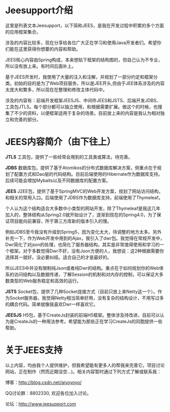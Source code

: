 # Jeesupport介绍

这里是列表文本Jeesupport，以下简称JEES，是我在开发过程中积累的多个方面的应用框架集合。

涉及的内容比较多，现在分享给各位广大正在学习和使用Java开发者们。希望你们能在这里获得你想要的内容和帮助。

JEES核心内容由Spring构成，本来想贴下框架的结构图的，但自己认为不专业，所以没有放上来。有时间后面补上。

基于JEES开发时，我使用了大量的注入和注解，并规划了一部分约定和框架分类。初始的目的是为了Web项目服务，所以是JEE开头,但由于JEE体系涉及的内容太庞大和繁多，所以现在在整理和修改主体代码中。

涉及的内容有：前端开发框架JEESJS、中间件JEES和JSTS、后端开发JDBS、工具包JTLS。每个部分都可以独立使用，和根据需要扩展。做这个的时候，也搜集了不少的资料，以便框架适用于复杂的场景。目前放上来的内容是我认为相对独立和完善的部分。

# JEES内容简介（由下往上）
 **JTLS**      工具包，提供了一些经常会用到的工具类或算法，待完善。

 **JDBS**      数据库包，提供了基于Atomikos的分布式数据库解决方案，侧重点在于规划了配置方式和Dao层的代码结构。目前后端使用的Hibernate作为数据库支持。后续可能会增加Mybaits以及不同数据库的配置方案。

 **JEES**      J2EE包，提供了基于SpringMVC的Web开发方案，规划了网站访问结构，和相关的常用入口。后端使用了JDBS作为数据库支持，前端使用了Thymeleaf。 

个人认为这个结构适合大多数中小类型的网站开发，除了Thymeleaf是我这几年加入的，整体结构从Spring2.0就开始设计了，逐渐到现在的Spring4.0，为了保证项目能向前兼容，所于第三方库新的版本引入的慢。

例如JDBS至今我没有升级到Spring5，因为变化太大，待调整的地方太多。另外补充一下，作为Web开发中用到的Ajax，我引入了dwr包。我觉得在常规开发中，Dwr简化了对json的处理，也简化了服务器结构。其实是非常值得使用和学习的一个框架。对于多数觉得Dwr不好，没有Json方便的人，我想说：这2种根据需要你选择其一就好。没必要纠结。适合自己的才是最好的。

所以JEES中并没有限制纯Json或者纯Dwr的结构。重点在于如何规划你的Web体系的访问结构以及数据传递，了解Session的机制和对内存的控制，可以保证大多数类型的Web服务稳定和高效的运行。

 **JSTS**       Socket包，提供了几种Socket连接方式（目前只放上来Netty这一个）。作为Socket服务器，我觉得Netty相当简单好用，没有复杂的结构设计，不用写过多的耦合代码。简单就像我喜欢Dwr一样喜欢它。

 **JEESJS**     H5包，基于CreateJs封装的前端H5框架。整体涉及待改进，目前可以认为是CreateJs的一种用法参考。希望能为那些正在学习CreateJs的同胞提供一些帮助。

# 关于JEES支持

以上内容，均由我个人提供维护，但我希望能有更多人的帮我来完善它。项目讨论网站，正在制作（然而近期没空...)。相关内容暂时通过下列方式了解或联系我：

博客：http://blog.csdn.net/aiyoyoyo/

QQ讨论群：8802330, 欢迎各位加入讨论。

论坛：http://www.jeesupport.com